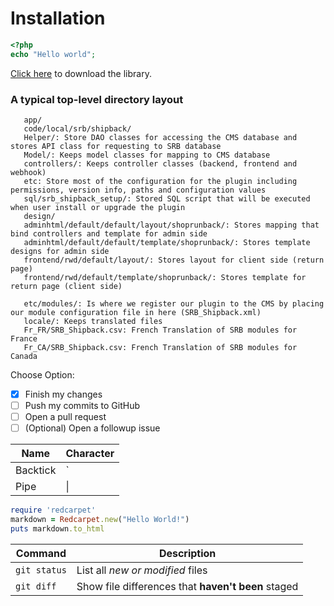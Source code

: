 # Installation
```php
<?php
echo "Hello world";
```

[Click here](https://google.com.kh) to download the library.

### A typical top-level directory layout
```
   app/
   code/local/srb/shipback/
   Helper/: Store DAO classes for accessing the CMS database and stores API class for requesting to SRB database
   Model/: Keeps model classes for mapping to CMS database
   controllers/: Keeps controller classes (backend, frontend and webhook)
   etc: Store most of the configuration for the plugin including permissions, version info, paths and configuration values
   sql/srb_shipback_setup/: Stored SQL script that will be executed when user install or upgrade the plugin
   design/
   adminhtml/default/default/layout/shoprunback/: Stores mapping that bind controllers and template for admin side
   adminhtml/default/default/template/shoprunback/: Stores template designs for admin side
   frontend/rwd/default/layout/: Stores layout for client side (return page)
   frontend/rwd/default/template/shoprunback/: Stores template for return page (client side)

   etc/modules/: Is where we register our plugin to the CMS by placing our module configuration file in here (SRB_Shipback.xml)
   locale/: Keeps translated files
   Fr_FR/SRB_Shipback.csv: French Translation of SRB modules for France
   Fr_CA/SRB_Shipback.csv: French Translation of SRB modules for Canada

```    

Choose Option:
- [x] Finish my changes
- [ ] Push my commits to GitHub
- [ ] Open a pull request
- [ ] \(Optional) Open a followup issue

| Name     | Character |
| ---      | ---       |
| Backtick | `         |
| Pipe     | \|        |

```ruby
require 'redcarpet'
markdown = Redcarpet.new("Hello World!")
puts markdown.to_html
```
| Command | Description |
| --- | --- |
| `git status` | List all *new or modified* files |
| `git diff` | Show file differences that **haven't been** staged |

